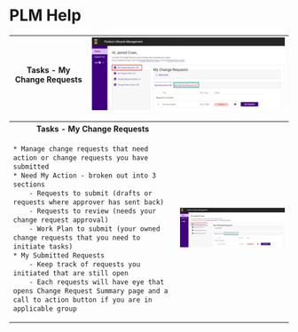 # PLM Help

| Tasks - My Change Requests |  ![alt text](images/Tasks-My-Change-Requests.png) |
|---|---|


<table>
<tr>
<th> Tasks - My Change Requests </th>
<th> </th>
</tr>
<tr>
<td>

    * Manage change requests that need action or change requests you have submitted
    * Need My Action - broken out into 3 sections
        - Requests to submit (drafts or requests where approver has sent back)
        - Requests to review (needs your change request approval)
        - Work Plan to submit (your owned change requests that you need to initiate tasks)
    * My Submitted Requests
        - Keep track of requests you initiated that are still open
        - Each requests will have eye that opens Change Request Summary page and a call to action button if you are in applicable group

</td>
<td>

![alt text](images/Tasks-My-Change-Requests.png)

</td>
</tr>
</table>